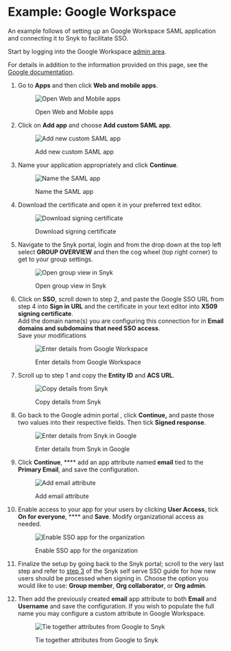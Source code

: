 # Example: Google Workspace

An example follows of setting up an Google Workspace SAML application and connecting it to Snyk to facilitate SSO.

Start by logging into the Google Workspace [admin area](https://admin.google.com).

For details in addition to the information provided on this page, see the [Google documentation](https://support.google.com/a/answer/6087519). &#x20;

1.  Go to **Apps** and then click **Web and mobile apps**.

    <figure><img src="../../../../.gitbook/assets/1 (1) (2).png" alt="Open Web and Mobile apps"><figcaption><p>Open Web and Mobile apps</p></figcaption></figure>
2.  Click on **Add app** and choose **Add custom SAML app**.

    <figure><img src="../../../../.gitbook/assets/2 (2).png" alt="Add new custom SAML app"><figcaption><p>Add new custom SAML app</p></figcaption></figure>
3.  Name your application appropriately and click **Continue**.

    <figure><img src="../../../../.gitbook/assets/3 (2).png" alt="Name the SAML app"><figcaption><p>Name the SAML app</p></figcaption></figure>
4.  Download the certificate and open it in your preferred text editor.

    <figure><img src="../../../../.gitbook/assets/4 (1).png" alt="Download signing certificate"><figcaption><p>Download signing certificate</p></figcaption></figure>
5.  Navigate to the Snyk portal, login and from the drop down at the top left select **GROUP OVERVIEW** and then the cog wheel (top right corner) to get to your group settings.

    <figure><img src="../../../../.gitbook/assets/1 (1) (1) (1).png" alt="Open group view in Snyk"><figcaption><p>Open group view in Snyk</p></figcaption></figure>
6.  Click on **SSO**, scroll down to step 2, and paste the Google SSO URL from step 4 into **Sign in URL** and the certificate in your text editor into **X509 signing certificate**. \
    Add the domain name(s) you are configuring this connection for in **Email domains and subdomains that need SSO access**.\
    Save your modifications

    <figure><img src="../../../../.gitbook/assets/6 (1) (1).png" alt="Enter details from Google Workspace"><figcaption><p>Enter details from Google Workspace</p></figcaption></figure>
7.  Scroll up to step 1 and copy the **Entity ID** and **ACS URL**.

    <figure><img src="../../../../.gitbook/assets/7.png" alt="Copy details from Snyk"><figcaption><p>Copy details from Snyk</p></figcaption></figure>
8.  Go back to the Google admin portal , click **Continue,** and paste those two values into their respective fields. Then tick **Signed response**.

    <figure><img src="../../../../.gitbook/assets/8 (1).png" alt="Enter details from Snyk in Google"><figcaption><p>Enter details from Snyk in Google</p></figcaption></figure>
9.  Click **Continue**, **** add an app attribute named **email** tied to the **Primary Email**, and save the configuration.

    <figure><img src="../../../../.gitbook/assets/9 (1).png" alt="Add email attribute "><figcaption><p>Add email attribute</p></figcaption></figure>
10. Enable access to your app for your users by clicking **User Access**, tick **On for everyone**, **** and **Save**. Modify organizational access as needed.

    <figure><img src="../../../../.gitbook/assets/10.png" alt="Enable SSO app for the organization"><figcaption><p>Enable SSO app for the organization</p></figcaption></figure>
11. Finalize the setup by going back to the Snyk portal; scroll to the very last step and refer to [step 3](https://docs.snyk.io/features/user-and-group-management/setting-up-sso-for-authentication/self-serve-single-sign-on-sso#step-3.-snyk-sso-settings) of the Snyk self serve SSO guide for how new users should be processed when signing in. Choose the option you would like to use: **Group member**, **Org collaborator**, or **Org admin**.
12. Then add the previously created **email** app attribute to both **Email** and **Username** and save the configuration. If you wish to populate the full name you may configure a custom attribute in Google Workspace.

    <figure><img src="../../../../.gitbook/assets/11.png" alt="Tie together attributes from Google to Snyk"><figcaption><p>Tie together attributes from Google to Snyk</p></figcaption></figure>



